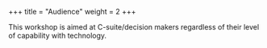 +++
title = "Audience"
weight = 2
+++

This workshop is aimed at C-suite/decision makers regardless of their level of capability with technology.
